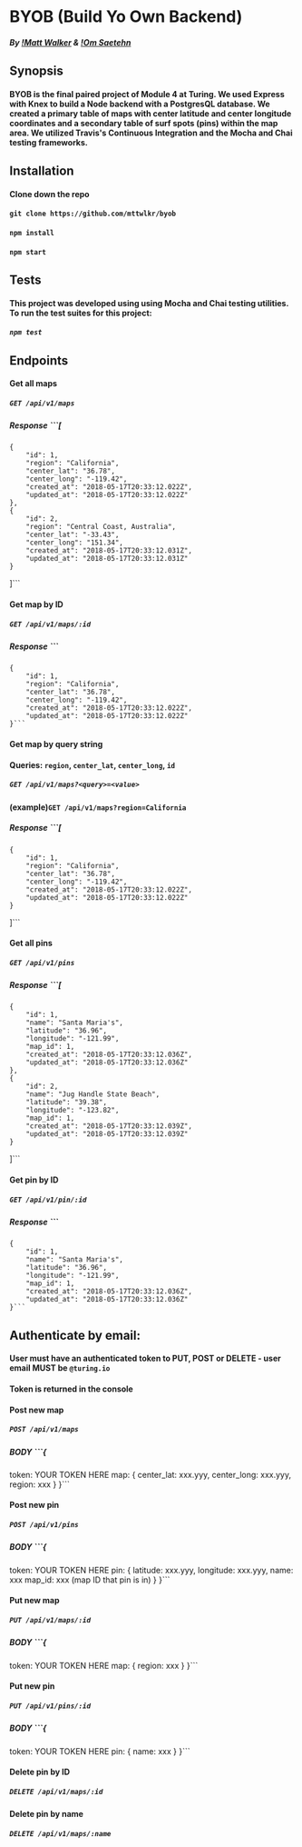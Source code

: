 # BYOB (Build Yo Own Backend)
##### By [!Matt Walker](https://github.com/mttwlkr) & [!Om Saetehn](https://github.com/chunktooth)

## Synopsis
#### BYOB is the final paired project of Module 4 at Turing. We used Express with Knex to build a Node backend with a PostgresQL database. We created a primary table of maps with center latitude and center longitude coordinates and a secondary table of surf spots (pins) within the map area. We utilized Travis's Continuous Integration and the Mocha and Chai testing frameworks. 

## Installation

#### Clone down the repo

#### ```git clone https://github.com/mttwlkr/byob```

#### ```npm install```

#### ```npm start```

## Tests

#### This project was developed using using Mocha and Chai testing utilities. To run the test suites for this project:

##### ```npm test```

## Endpoints


#### Get all maps
##### ```GET /api/v1/maps```
##### Response ```[
    {
        "id": 1,
        "region": "California",
        "center_lat": "36.78",
        "center_long": "-119.42",
        "created_at": "2018-05-17T20:33:12.022Z",
        "updated_at": "2018-05-17T20:33:12.022Z"
    },
    {
        "id": 2,
        "region": "Central Coast, Australia",
        "center_lat": "-33.43",
        "center_long": "151.34",
        "created_at": "2018-05-17T20:33:12.031Z",
        "updated_at": "2018-05-17T20:33:12.031Z"
    }
]```


#### Get map by ID
##### ```GET /api/v1/maps/:id```
##### Response ```
    {
        "id": 1,
        "region": "California",
        "center_lat": "36.78",
        "center_long": "-119.42",
        "created_at": "2018-05-17T20:33:12.022Z",
        "updated_at": "2018-05-17T20:33:12.022Z"
    }```


#### Get map by query string
#### Queries: ```region```, ```center_lat```, ```center_long```, ```id```
##### ```GET /api/v1/maps?<query>=<value>```
#### (example)```GET /api/v1/maps?region=California```
##### Response ```[
    {
        "id": 1,
        "region": "California",
        "center_lat": "36.78",
        "center_long": "-119.42",
        "created_at": "2018-05-17T20:33:12.022Z",
        "updated_at": "2018-05-17T20:33:12.022Z"
    }
]```


#### Get all pins
##### ```GET /api/v1/pins```
##### Response ```[
    {
        "id": 1,
        "name": "Santa Maria's",
        "latitude": "36.96",
        "longitude": "-121.99",
        "map_id": 1,
        "created_at": "2018-05-17T20:33:12.036Z",
        "updated_at": "2018-05-17T20:33:12.036Z"
    },
    {
        "id": 2,
        "name": "Jug Handle State Beach",
        "latitude": "39.38",
        "longitude": "-123.82",
        "map_id": 1,
        "created_at": "2018-05-17T20:33:12.039Z",
        "updated_at": "2018-05-17T20:33:12.039Z"
    }
]```

#### Get pin by ID
##### ```GET /api/v1/pin/:id```
##### Response ```
    {
        "id": 1,
        "name": "Santa Maria's",
        "latitude": "36.96",
        "longitude": "-121.99",
        "map_id": 1,
        "created_at": "2018-05-17T20:33:12.036Z",
        "updated_at": "2018-05-17T20:33:12.036Z"
    }```


## Authenticate by email:
#### User must have an authenticated token to PUT, POST or DELETE - user email MUST be ```@turing.io```
#### Token is returned in the console


#### Post new map
##### ```POST /api/v1/maps```
##### BODY ```{
  token: YOUR TOKEN HERE
  map: {
    center_lat: xxx.yyy,
    center_long: xxx.yyy,
    region: xxx
  }
}```


#### Post new pin
##### ```POST /api/v1/pins```
##### BODY ```{
  token: YOUR TOKEN HERE
  pin: {
    latitude: xxx.yyy,
    longitude: xxx.yyy,
    name: xxx
    map_id: xxx (map ID that pin is in)
  }
}```


#### Put new map
##### ```PUT /api/v1/maps/:id```
##### BODY ```{
  token: YOUR TOKEN HERE
  map: {
    region: xxx
  }
}```

#### Put new pin
##### ```PUT /api/v1/pins/:id```
##### BODY ```{
  token: YOUR TOKEN HERE
  pin: {
    name: xxx
  }
}```

#### Delete pin by ID
##### ```DELETE /api/v1/maps/:id```


#### Delete pin by name
##### ```DELETE /api/v1/maps/:name```


